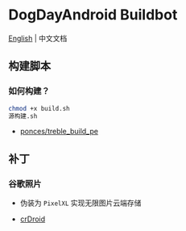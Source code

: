 # DogDayAndroid Buildbot

[English](./README.md) | 中文文档

## 构建脚本

### 如何构建？

```bash
chmod +x build.sh
源构建.sh
```

- [ponces/treble_build_pe](https://github.com/ponces/treble_build_pe)

## 补丁

### 谷歌照片

- 伪装为 `PixelXL` 实现无限图片云端存储

- [crDroid](https://github.com/crdroidandroid/android_frameworks_base/blob/cc484e53adfe6be0bb5582502f49800951ed48b5/core/java/com/android/internal/util/crdroid/PixelPropsUtils.java#L249)
